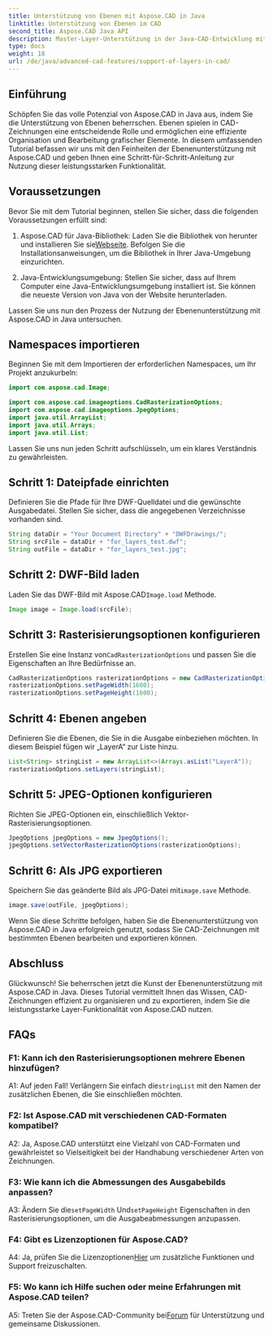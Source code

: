 ```yaml
---
title: Unterstützung von Ebenen mit Aspose.CAD in Java
linktitle: Unterstützung von Ebenen im CAD
second_title: Aspose.CAD Java API
description: Master-Layer-Unterstützung in der Java-CAD-Entwicklung mit Aspose.CAD. Zeichnungen mühelos organisieren und exportieren.
type: docs
weight: 18
url: /de/java/advanced-cad-features/support-of-layers-in-cad/
---
```

## Einführung

Schöpfen Sie das volle Potenzial von Aspose.CAD in Java aus, indem Sie die Unterstützung von Ebenen beherrschen. Ebenen spielen in CAD-Zeichnungen eine entscheidende Rolle und ermöglichen eine effiziente Organisation und Bearbeitung grafischer Elemente. In diesem umfassenden Tutorial befassen wir uns mit den Feinheiten der Ebenenunterstützung mit Aspose.CAD und geben Ihnen eine Schritt-für-Schritt-Anleitung zur Nutzung dieser leistungsstarken Funktionalität.

## Voraussetzungen

Bevor Sie mit dem Tutorial beginnen, stellen Sie sicher, dass die folgenden Voraussetzungen erfüllt sind:

1.  Aspose.CAD für Java-Bibliothek: Laden Sie die Bibliothek von herunter und installieren Sie sie[Webseite](https://releases.aspose.com/cad/java/). Befolgen Sie die Installationsanweisungen, um die Bibliothek in Ihrer Java-Umgebung einzurichten.

2. Java-Entwicklungsumgebung: Stellen Sie sicher, dass auf Ihrem Computer eine Java-Entwicklungsumgebung installiert ist. Sie können die neueste Version von Java von der Website herunterladen.

Lassen Sie uns nun den Prozess der Nutzung der Ebenenunterstützung mit Aspose.CAD in Java untersuchen.

## Namespaces importieren

Beginnen Sie mit dem Importieren der erforderlichen Namespaces, um Ihr Projekt anzukurbeln:

```java
import com.aspose.cad.Image;

import com.aspose.cad.imageoptions.CadRasterizationOptions;
import com.aspose.cad.imageoptions.JpegOptions;
import java.util.ArrayList;
import java.util.Arrays;
import java.util.List;
```

Lassen Sie uns nun jeden Schritt aufschlüsseln, um ein klares Verständnis zu gewährleisten.

## Schritt 1: Dateipfade einrichten

Definieren Sie die Pfade für Ihre DWF-Quelldatei und die gewünschte Ausgabedatei. Stellen Sie sicher, dass die angegebenen Verzeichnisse vorhanden sind.

```java
String dataDir = "Your Document Directory" + "DWFDrawings/";
String srcFile = dataDir + "for_layers_test.dwf";
String outFile = dataDir + "for_layers_test.jpg";
```

## Schritt 2: DWF-Bild laden

 Laden Sie das DWF-Bild mit Aspose.CAD`Image.load` Methode.

```java
Image image = Image.load(srcFile);
```

## Schritt 3: Rasterisierungsoptionen konfigurieren

 Erstellen Sie eine Instanz von`CadRasterizationOptions` und passen Sie die Eigenschaften an Ihre Bedürfnisse an.

```java
CadRasterizationOptions rasterizationOptions = new CadRasterizationOptions();
rasterizationOptions.setPageWidth(1600);
rasterizationOptions.setPageHeight(1600);
```

## Schritt 4: Ebenen angeben

Definieren Sie die Ebenen, die Sie in die Ausgabe einbeziehen möchten. In diesem Beispiel fügen wir „LayerA“ zur Liste hinzu.

```java
List<String> stringList = new ArrayList<>(Arrays.asList("LayerA"));
rasterizationOptions.setLayers(stringList);
```

## Schritt 5: JPEG-Optionen konfigurieren

Richten Sie JPEG-Optionen ein, einschließlich Vektor-Rasterisierungsoptionen.

```java
JpegOptions jpegOptions = new JpegOptions();
jpegOptions.setVectorRasterizationOptions(rasterizationOptions);
```

## Schritt 6: Als JPG exportieren

 Speichern Sie das geänderte Bild als JPG-Datei mit`image.save` Methode.

```java
image.save(outFile, jpegOptions);
```

Wenn Sie diese Schritte befolgen, haben Sie die Ebenenunterstützung von Aspose.CAD in Java erfolgreich genutzt, sodass Sie CAD-Zeichnungen mit bestimmten Ebenen bearbeiten und exportieren können.

## Abschluss

Glückwunsch! Sie beherrschen jetzt die Kunst der Ebenenunterstützung mit Aspose.CAD in Java. Dieses Tutorial vermittelt Ihnen das Wissen, CAD-Zeichnungen effizient zu organisieren und zu exportieren, indem Sie die leistungsstarke Layer-Funktionalität von Aspose.CAD nutzen.

## FAQs

### F1: Kann ich den Rasterisierungsoptionen mehrere Ebenen hinzufügen?

 A1: Auf jeden Fall! Verlängern Sie einfach die`stringList` mit den Namen der zusätzlichen Ebenen, die Sie einschließen möchten.

### F2: Ist Aspose.CAD mit verschiedenen CAD-Formaten kompatibel?

A2: Ja, Aspose.CAD unterstützt eine Vielzahl von CAD-Formaten und gewährleistet so Vielseitigkeit bei der Handhabung verschiedener Arten von Zeichnungen.

### F3: Wie kann ich die Abmessungen des Ausgabebilds anpassen?

 A3: Ändern Sie die`setPageWidth` Und`setPageHeight` Eigenschaften in den Rasterisierungsoptionen, um die Ausgabeabmessungen anzupassen.

### F4: Gibt es Lizenzoptionen für Aspose.CAD?

 A4: Ja, prüfen Sie die Lizenzoptionen[Hier](https://purchase.aspose.com/buy) um zusätzliche Funktionen und Support freizuschalten.

### F5: Wo kann ich Hilfe suchen oder meine Erfahrungen mit Aspose.CAD teilen?

A5: Treten Sie der Aspose.CAD-Community bei[Forum](https://forum.aspose.com/c/cad/19) für Unterstützung und gemeinsame Diskussionen.